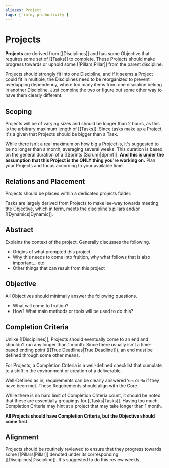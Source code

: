 ```yaml
---
aliases: Project
tags: [ info, productivity ]
---
```

# Projects
**Projects** are derived from [[Disciplines]] and has some Objective that requires some set of [[Tasks]] to complete. These Projects should make progress towards or uphold some [[Pillars|Pillar]] from the parent discipline.

Projects should strongly fit into one Discipline, and if it seems a Project could fit in multiple, the Disciplines need to be reorganized to prevent overlapping dependency, where too many items from one discipline belong in another Discipline. Just combine the two or figure out some other way to have them clearly different.

## Scoping
Projects will be of varying sizes and should be longer than 2 hours, as this is the arbitrary maximum length of [[Tasks]]. Since tasks make up a Project, it's a given that Projects should be bigger than a Task.

While there isn't a real maximum on how big a Project is, it's suggested to be no longer than a month, averaging several weeks. This duration is based on the general duration of a [[Sprints (Scrum)|Sprint]]. **And this is under the assumption that this Project is the ONLY thing you're working on.** Plan your Projects and focus according to your available time.

## Relations and Placement
Projects should be placed within a dedicated projects folder.

Tasks are largely derived from Projects to make lee-way towards meeting the Objective, which in term, meets the discipline's pillars and/or [[Dynamics|Dynamic]].

## Abstract
Explains the context of the project. Generally discusses the following.
- Origins of what prompted this project
- Why this needs to come into fruition, why what follows that is also important... etc
- Other things that can result from this project

## Objective
All Objectives should minimally answer the following questions.
- What will come to fruition?
- How? What main methods or tools will be used to do this?

## Completion Criteria
Unlike [[Disciplines]], Projects should eventually come to an end and shouldn't run any longer than 1 month. Since there usually isn't a time-based ending point ([[True Deadlines|True Deadline]]), an end must be defined through some other means.

For Projects, a Completion Criteria is a well-defined checklist that cumulate to a shift in the environment or creation of a deliverable. 

Well-Defined as in, requirements can be clearly answered `Yes` or `No` if they have been met. These Requirements should align with the Core.

While there is no hard limit of Completion Criteria count, it should be noted that these are essentially groupings for [[Tasks|Tasks]]. Having too much Completion Criteria may hint at a project that may take longer than 1 month.

**All Projects should have Completion Criteria, but the Objective should come first.**

## Alignment
Projects should be routinely reviewed to ensure that they progress towards some [[Pillars|Pillar]] denoted under its corresponding [[Disciplines|Discipline]]. It's suggested to do this review weekly.